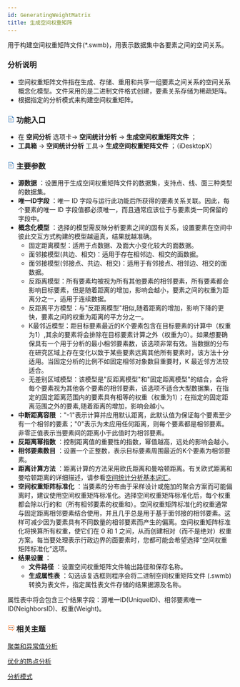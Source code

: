 ```yaml
---
id: GeneratingWeightMatrix
title: 生成空间权重矩阵
---
```

用于构建空间权重矩阵文件(*.swmb)，用表示数据集中各要素之间的空间关系。

### 分析说明

  * 空间权重矩阵文件指在生成、存储、重用和共享一组要素之间关系的空间关系概念化模型。文件采用的是二进制文件格式创建，要素关系存储为稀疏矩阵。
  * 根据指定的分析模式来构建空间权重矩阵。

### ![](../../img/read.gif) 功能入口

  * 在 **空间分析** 选项卡-> **空间统计分析** -> **生成空间权重矩阵文件** ；
  * **工具箱** -> **空间统计分析** 工具-> **生成空间权重矩阵文件** ；（iDesktopX）

### ![](../../img/read.gif) 主要参数

  * **源数据** ：设置用于生成空间权重矩阵文件的数据集，支持点、线、面三种类型的数据集。
  * **唯一ID字段** ：唯一 ID 字段与运行此功能后所获得的要素关系关联。因此，每个要素的唯一 ID 字段值都必须唯一，而且通常应该位于与要素类一同保留的字段中。
  * **概念化模型** ：选择的模型需反映分析要素之间的固有关系，设置要素在空间中彼此交互方式构建的模型越逼真，结果就越准确。 
    * 固定距离模型：适用于点数据、及面大小变化较大的面数据。
    * 面邻接模型(共边、相交)：适用于存在相邻边、相交的面数据。
    * 面邻接模型(邻接点、共边、相交)：适用于有邻接点、相邻边、相交的面数据。
    * 反距离模型：所有要素均被视为所有其他要素的相邻要素，所有要素都会影响目标要素，但是随着距离的增加，影响会越小，要素之间的权重为距离分之一，适用于连续数据。
    * 反距离平方模型：与"反距离模型"相似,随着距离的增加，影响下降的更快，要素之间的权重为距离的平方分之一。
    * K最邻近模型：距目标要素最近的K个要素包含在目标要素的计算中（权重为1）,其余的要素将会排除在目标要素计算之外（权重为0）。如果想要确保具有一个用于分析的最小相邻要素数，该选项非常有效。当数据的分布在研究区域上存在变化以致于某些要素远离其他所有要素时，该方法十分适用。当固定分析的比例不如固定相邻对象数目重要时，K 最近邻方法较适合。
    * 无差别区域模型：该模型是"反距离模型"和"固定距离模型"的结合，会将每个要素视为其他各个要素的相邻要素，该选项不适合大型数据集，在指定的固定距离范围内的要素具有相等的权重（权重为1）；在指定的固定距离范围之外的要素,随着距离的增加，影响会越小。
  * **中断距离容限** ："-1"表示计算并应用默认距离，此默认值为保证每个要素至少有一个相邻的要素；"0"表示为未应用任何距离，则每个要素都是相邻要素。非零正值表示当要素间的距离小于此值时为相邻要素。
  * **反距离幂指数** ：控制距离值的重要性的指数，幂值越高，远处的影响会越小。
  * **相邻要素数目** ：设置一个正整数，表示目标要素周围最近的K个要素为相邻要素。
  * **距离计算方法** ：距离计算的方法采用欧氏距离和曼哈顿距离。有关欧式距离和曼哈顿距离的详细描述，请参看[空间统计分析基本词汇](BasicVocabulary)。
  * **空间权重矩阵标准化** ：当要素的分布由于采样设计或施加的聚合方案而可能偏离时，建议使用空间权重矩阵标准化。选择空间权重矩阵标准化后，每个权重都会除以行的和（所有相邻要素的权重和）。空间权重矩阵标准化的权重通常与固定距离相邻要素结合使用，并且几乎总是用于基于面邻接的相邻要素。这样可减少因为要素具有不同数量的相邻要素而产生的偏离。空间权重矩阵标准化将换算所有权重，使它们在 0 和 1 之间，从而创建相对（而不是绝对）权重方案。每当要处理表示行政边界的面要素时，您都可能会希望选择“空间权重矩阵标准化”选项。
  * **结果设置** ： 
    * **文件路径** ：设置空间权重矩阵文件输出路径和保存名称。
    * **生成属性表** ：勾选该复选框则程序会将二进制空间权重矩阵文件 (.swmb) 转换为表文件，指定属性表文件存储的结果据源及名称。 

属性表中将会包含三个结果字段：源唯一ID(UniqueID)、相邻要素唯一ID(NeighborsID)、权重(Weight)。

### ![](img/seealso.png) 相关主题

[聚类和异常值分析](ClusterOutlierAnalyst)

[优化的热点分析](OptimizedHotSpotAnalyst)

[分析模式](AnalyzingPatterns)

